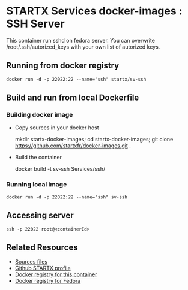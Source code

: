 # STARTX Services docker-images : SSH Server
This container run sshd on fedora server. You can overwrite /root/.ssh/autorized_keys with your own list of autorized keys.

## Running from docker registry

	docker run -d -p 22022:22 --name="ssh" startx/sv-ssh

## Build and run from local Dockerfile
### Building docker image
* Copy sources in your docker host 

	mkdir startx-docker-images; 
	cd startx-docker-images;
	git clone https://github.com/startxfr/docker-images.git .

* Build the container

	docker build -t sv-ssh Services/ssh/

### Running local image

	docker run -d -p 22022:22 --name="ssh" sv-ssh

## Accessing server

	ssh -p 22022 root@<containerId>

## Related Resources
* [Sources files](https://github.com/startxfr/docker-images/tree/master/Services/ssh)
* [Github STARTX profile](https://github.com/startxfr/docker-images)
* [Docker registry for this container](https://registry.hub.docker.com/u/startx/sv-ssh/)
* [Docker registry for Fedora](https://registry.hub.docker.com/u/fedora/)
